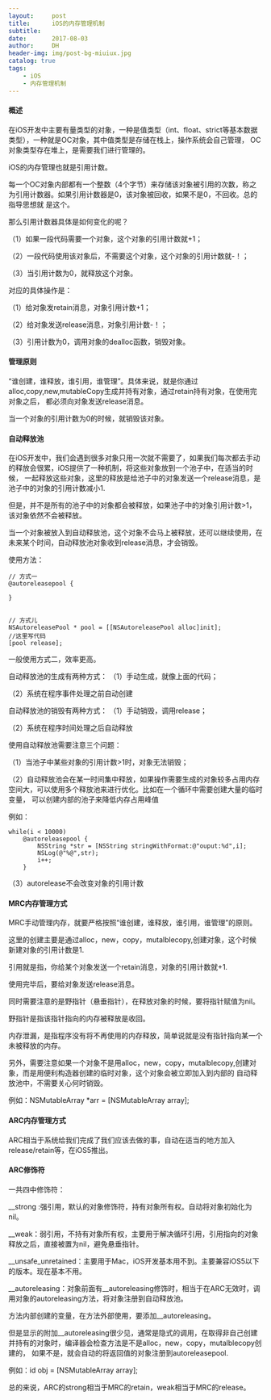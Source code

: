 ```yaml
---
layout:     post
title:      iOS的内存管理机制
subtitle:   
date:       2017-08-03
author:     DH
header-img: img/post-bg-miuiux.jpg 
catalog: true
tags:
    - iOS
    - 内存管理机制
---
```

#### 概述

在iOS开发中主要有量类型的对象，一种是值类型（int、float、strict等基本数据类型），一种就是OC对象，其中值类型是存储在栈上，操作系统会自己管理，
OC对象类型存在堆上，是需要我们进行管理的。

iOS的内存管理也就是引用计数。

每一个OC对象内部都有一个整数（4个字节）来存储该对象被引用的次数，称之为引用计数器。如果引用计数器是0，该对象被回收，如果不是0，不回收。总的指导思想就
是这个。

那么引用计数器具体是如何变化的呢？

（1）如果一段代码需要一个对象，这个对象的引用计数就+1；

（2）一段代码使用该对象后，不需要这个对象，这个对象的引用计数就-！；

（3）当引用计数为0，就释放这个对象。

对应的具体操作是：

（1）给对象发retain消息，对象引用计数+1；

（2）给对象发送release消息，对象引用计数-！；

（3）引用计数为0，调用对象的dealloc函数，销毁对象。


#### 管理原则

“谁创建，谁释放，谁引用，谁管理”。具体来说，就是你通过alloc,copy,new,mutableCopy生成并持有对象，通过retain持有对象，在使用完对象之后，
都必须向对象发送release消息。

当一个对象的引用计数为0的时候，就销毁该对象。


#### 自动释放池

在iOS开发中，我们会遇到很多对象只用一次就不需要了，如果我们每次都去手动的释放会很累，iOS提供了一种机制，将这些对象放到一个池子中，在适当的时候，
一起释放这些对象，这里的释放是给池子中的对象发送一个release消息，是池子中的对象的引用计数减小1.

但是，并不是所有的池子中的对象都会被释放，如果池子中的对象引用计数>1，该对象依然不会被释放。

当一个对象被放入到自动释放池，这个对象不会马上被释放，还可以继续使用，在未来某个时间，自动释放池对象收到release消息，才会销毁。

使用方法：

```
// 方式一
@autoreleasepool {
        
}		


// 方式儿
NSAutoreleasePool * pool = [[NSAutoreleasePool alloc]init];
//这里写代码
[pool release];
```

一般使用方式二，效率更高。

自动释放池的生成有两种方式：
（1）手动生成，就像上面的代码；

（2）系统在程序事件处理之前自动创建

自动释放池的销毁有两种方式：
（1）手动销毁，调用release；

（2）系统在程序时间处理之后自动释放

使用自动释放池需要注意三个问题：

（1）当池子中某些对象的引用计数>1时，对象无法销毁；

（2）自动释放池会在某一时间集中释放，如果操作需要生成的对象较多占用内存空间大，可以使用多个释放池来进行优化。比如在一个循环中需要创建大量的临时变量，
可以创建内部的池子来降低内存占用峰值

例如：

```
while(i < 10000)
    @autoreleasepool {
        NSString *str = [NSString stringWithFormat:@"ouput:%d",i];
        NSLog(@"%@",str);
        i++;
    }	

```

（3）autorelease不会改变对象的引用计数


#### MRC内存管理方式

MRC手动管理内存，就要严格按照“谁创建，谁释放，谁引用，谁管理”的原则。

这里的创建主要是通过alloc，new，copy，mutalblecopy,创建对象，这个时候新建对象的引用计数是1.

引用就是指，你给某个对象发送一个retain消息，对象的引用计数就+1.

使用完毕后，要给对象发送release消息。

同时需要注意的是野指针（悬垂指针），在释放对象的时候，要将指针赋值为nil。


野指针是指该指针指向的内存被释放是收回。

内存泄漏，是指程序没有将不再使用的内存释放，简单说就是没有指针指向某一个未被释放的内存。

另外，需要注意如果一个对象不是用alloc，new，copy，mutalblecopy,创建对象，而是用便利构造器创建的临时对象，这个对象会被立即加入到内部的
自动释放池中，不需要关心何时销毁。

例如：NSMutableArray *arr = [NSMutableArray array];


#### ARC内存管理方式

ARC相当于系统给我们完成了我们应该去做的事，自动在适当的地方加入release/retain等，在iOS5推出。

#### ARC修饰符

一共四中修饰符：

__strong :强引用，默认的对象修饰符，持有对象所有权。自动将对象初始化为nil。

__weak：弱引用，不持有对象所有权，主要用于解决循环引用，引用指向的对象释放之后，直接被置为nil，避免悬垂指针。

__unsafe_unretained：主要用于Mac，iOS开发基本用不到。主要兼容iOS5以下的版本。现在基本不用。

__autoreleasing：对象前面有__autoreleasing修饰时，相当于在ARC无效时，调用对象的autoreleasing方法，将对象注册到自动释放池。

方法内部创建的变量，在方法外部使用，要添加__autoreleasing。

但是显示的附加__autoreleasing很少见，通常是隐式的调用，在取得非自己创建并持有的对象时，编译器会检查方法是不是alloc，new，copy，mutalblecopy创建的，
如果不是，就会自动的将返回值的对象注册到autoreleasepool.

例如：id obj = [NSMutableArray array];

总的来说，ARC的strong相当于MRC的retain，weak相当于MRC的release。








